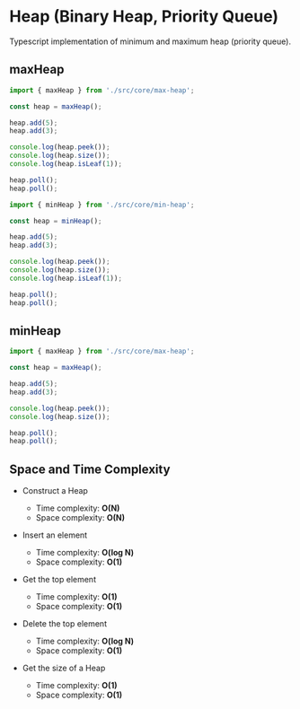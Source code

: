 # Heap (Binary Heap, Priority Queue)

Typescript implementation of minimum and maximum heap (priority queue).

## maxHeap

```ts
import { maxHeap } from './src/core/max-heap';

const heap = maxHeap();

heap.add(5);
heap.add(3);

console.log(heap.peek());
console.log(heap.size());
console.log(heap.isLeaf(1));

heap.poll();
heap.poll();
```

```ts
import { minHeap } from './src/core/min-heap';

const heap = minHeap();

heap.add(5);
heap.add(3);

console.log(heap.peek());
console.log(heap.size());
console.log(heap.isLeaf(1));

heap.poll();
heap.poll();
```

## minHeap

```ts
import { maxHeap } from './src/core/max-heap';

const heap = maxHeap();

heap.add(5);
heap.add(3);

console.log(heap.peek());
console.log(heap.size());

heap.poll();
heap.poll();
```

## Space and Time Complexity

- Construct a Heap
  - Time complexity: **O(N)**
  - Space complexity: **O(N)**

- Insert an element
    - Time complexity: **O(log N)**
    - Space complexity: **O(1)**

- Get the top element
    - Time complexity: **O(1)**
    - Space complexity: **O(1)**

- Delete the top element
    - Time complexity: **O(log N)**
    - Space complexity: **O(1)**

- Get the size of a Heap
    - Time complexity: **O(1)**
    - Space complexity: **O(1)**
